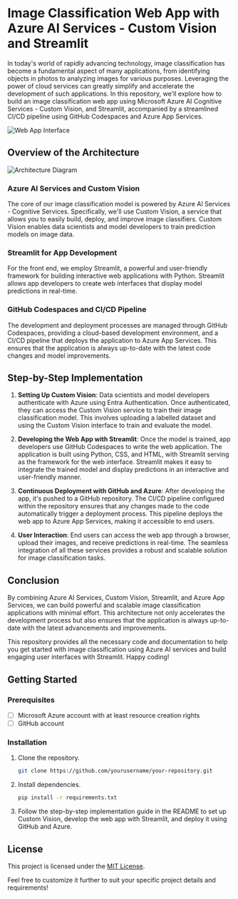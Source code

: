 # Image Classification Web App with Azure AI Services - Custom Vision and Streamlit

In today's world of rapidly advancing technology, image classification has become a fundamental aspect of many applications, from identifying objects in photos to analyzing images for various purposes. Leveraging the power of cloud services can greatly simplify and accelerate the development of such applications. In this repository, we'll explore how to build an image classification web app using Microsoft Azure AI Cognitive Services - Custom Vision, and Streamlit, accompanied by a streamlined CI/CD pipeline using GitHub Codespaces and Azure App Services.

![Web App Interface](https://github.com/geekindata/AzureAI-ImageClassification-CustomVision/assets/48961406/60ee7a20-6cd0-4a24-8580-95547db49857)

## Overview of the Architecture
![Architecture Diagram](https://github.com/geekindata/AzureAI-ImageClassification-CustomVision/assets/48961406/976fcbea-f470-48de-a213-d34c8e7f3af7)

### Azure AI Services and Custom Vision
The core of our image classification model is powered by Azure AI Services - Cognitive Services. Specifically, we'll use Custom Vision, a service that allows you to easily build, deploy, and improve image classifiers. Custom Vision enables data scientists and model developers to train prediction models on image data.

### Streamlit for App Development
For the front end, we employ Streamlit, a powerful and user-friendly framework for building interactive web applications with Python. Streamlit allows app developers to create web interfaces that display model predictions in real-time.

### GitHub Codespaces and CI/CD Pipeline
The development and deployment processes are managed through GitHub Codespaces, providing a cloud-based development environment, and a CI/CD pipeline that deploys the application to Azure App Services. This ensures that the application is always up-to-date with the latest code changes and model improvements.

## Step-by-Step Implementation

1. **Setting Up Custom Vision**: Data scientists and model developers authenticate with Azure using Entra Authentication. Once authenticated, they can access the Custom Vision service to train their image classification model. This involves uploading a labelled dataset and using the Custom Vision interface to train and evaluate the model.

2. **Developing the Web App with Streamlit**: Once the model is trained, app developers use GitHub Codespaces to write the web application. The application is built using Python, CSS, and HTML, with Streamlit serving as the framework for the web interface. Streamlit makes it easy to integrate the trained model and display predictions in an interactive and user-friendly manner.

3. **Continuous Deployment with GitHub and Azure**: After developing the app, it's pushed to a GitHub repository. The CI/CD pipeline configured within the repository ensures that any changes made to the code automatically trigger a deployment process. This pipeline deploys the web app to Azure App Services, making it accessible to end users.

4. **User Interaction**: End users can access the web app through a browser, upload their images, and receive predictions in real-time. The seamless integration of all these services provides a robust and scalable solution for image classification tasks.

## Conclusion

By combining Azure AI Services, Custom Vision, Streamlit, and Azure App Services, we can build powerful and scalable image classification applications with minimal effort. This architecture not only accelerates the development process but also ensures that the application is always up-to-date with the latest advancements and improvements.

This repository provides all the necessary code and documentation to help you get started with image classification using Azure AI services and build engaging user interfaces with Streamlit. Happy coding!

## Getting Started

### Prerequisites
- [ ] Microsoft Azure account with at least resource creation rights
- [ ] GitHub account

### Installation
1. Clone the repository.
   ```bash
   git clone https://github.com/yourusername/your-repository.git

2. Install dependencies.
   ```bash
   pip install -r requirements.txt

3. Follow the step-by-step implementation guide in the README to set up Custom Vision, develop the web app with Streamlit, and deploy it using GitHub and Azure.

## License
This project is licensed under the [MIT License](https://github.com/geekindata/AzureAI-ImageClassification-CustomVision/blob/main/LICENSE).

Feel free to customize it further to suit your specific project details and requirements!
